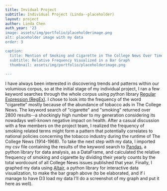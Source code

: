 ```yaml
---
title: Invidual Project
subtitle: Individual Project (Linda--placeholder)
layout: project
author: Linda Chen
auth_year: '23
image: assets/img/portfolio/placeholderimage.png
alt: placeholder image with my data
order: 3

caption:
  title: Mention of Smoking and Cigarette in The College News Over Time
  subtitle: Relative Frequency Visualized in a Bar Graph
  thumbnail: assets/img/portfolio/placeholderimage.png
  
---
```


 <div id="vis"></div>


   I have always been interested in discovering trends and patterns within our volumious corpus, so at the initial stage of my individual project, I ran a few keyword searches through the whole corpus using python library [Regular Expression (RegEx)](https://docs.python.org/3/library/re.html). I chose to look into the frequency of the word "cigarette" mostly because of the abundance of tobacco ads in The College News. The keyword search of "cigarette" and "smoking" returned over 2800 results--a shockingly high number to my generation considering its nowadays well-known negative impact on health. After a casual discussion with a few members on the project team, I realized the frequency of smoking related terms might form a pattern that potentially correlates to national policies concerning the tobacco industry during the runtime of The College News (1914-1968).
  To take the next step with my data, I imported my csv file containing the results of the keyword search to [Pandas](https://pandas.pydata.org/), a python library for data analysis, as a DataFrame, and calculated the relative frequency of smoking and cigarette by dividing their yearly counts by the total wordcount of all College News issues published that year.
  Finally, I graphed my data using [Altair](https://altair-viz.github.io/), a python library for interactive data visualization, to make the bar graph above (to be elaborated, and if i manage to have D3 load my data I'll do a screenshot of my graph and put it here as well).



  <script type="text/javascript" src="https://cdn.jsdelivr.net/npm//vega@5"></script>
  <script type="text/javascript" src="https://cdn.jsdelivr.net/npm//vega-lite@4.8.1"></script>
  <script type="text/javascript" src="https://cdn.jsdelivr.net/npm//vega-embed@6"></script>
  <script>
  
    (function(vegaEmbed) {
      var spec = {
  "config": {
    "view": {"continuousWidth": 400, "continuousHeight": 300, "strokeWidth": 0},
    "axis": {"grid": false}
  },
  "data": {"name": "data-0b5625db42c83f249625f7c34b292cc9"},
  "mark": {"type": "bar", "color": "#2F04AC", "size": 15},
  "encoding": {
    "tooltip": [
      {"type": "quantitative", "field": "year"},
      {"type": "quantitative", "field": "relative_frequency"}
    ],
    "x": {"type": "quantitative", "axis": {"title": "Year"}, "field": "year"},
    "y": {
      "type": "quantitative",
      "axis": {"format": "%", "title": "Relative Frequency"},
      "field": "relative_frequency"
    }
  },
  "width": 1000,
  "$schema": "https://vega.github.io/schema/vega-lite/v4.8.1.json",
  "datasets": {
    "data-0b5625db42c83f249625f7c34b292cc9": [
      {"year": 1914, "relative_frequency": 0},
      {"year": 1915, "relative_frequency": 0.00000901},
      {"year": 1916, "relative_frequency": 0.0000044},
      {"year": 1917, "relative_frequency": 0},
      {"year": 1918, "relative_frequency": 0.0000065},
      {"year": 1919, "relative_frequency": 0.0000106},
      {"year": 1920, "relative_frequency": 0.0000101},
      {"year": 1921, "relative_frequency": 0.0000158},
      {"year": 1922, "relative_frequency": 0.0000364},
      {"year": 1923, "relative_frequency": 0.0000135},
      {"year": 1924, "relative_frequency": 0.0000169},
      {"year": 1925, "relative_frequency": 0.000165091},
      {"year": 1926, "relative_frequency": 0.0000541},
      {"year": 1927, "relative_frequency": 0.0000774},
      {"year": 1928, "relative_frequency": 0.000117779},
      {"year": 1929, "relative_frequency": 0.000171969},
      {"year": 1930, "relative_frequency": 0.0001555},
      {"year": 1931, "relative_frequency": 0.00033212},
      {"year": 1932, "relative_frequency": 0.000165175},
      {"year": 1933, "relative_frequency": 0.000316664},
      {"year": 1934, "relative_frequency": 0.00025019},
      {"year": 1935, "relative_frequency": 0.000180602},
      {"year": 1936, "relative_frequency": 0.000264716},
      {"year": 1937, "relative_frequency": 0.000211012},
      {"year": 1938, "relative_frequency": 0.000342496},
      {"year": 1939, "relative_frequency": 0.000296537},
      {"year": 1940, "relative_frequency": 0.000449125},
      {"year": 1941, "relative_frequency": 0.000236879},
      {"year": 1942, "relative_frequency": 0.000232155},
      {"year": 1943, "relative_frequency": 0.000301837},
      {"year": 1944, "relative_frequency": 0.000243905},
      {"year": 1945, "relative_frequency": 0.000193573},
      {"year": 1946, "relative_frequency": 0.000131988},
      {"year": 1947, "relative_frequency": 0.000252575},
      {"year": 1948, "relative_frequency": 0.000276802},
      {"year": 1949, "relative_frequency": 0.000191101},
      {"year": 1950, "relative_frequency": 0.000330139},
      {"year": 1951, "relative_frequency": 0.000329123},
      {"year": 1952, "relative_frequency": 0.000239171},
      {"year": 1953, "relative_frequency": 0.000353147},
      {"year": 1954, "relative_frequency": 0.000420463},
      {"year": 1955, "relative_frequency": 0.000448495},
      {"year": 1956, "relative_frequency": 0.000346263},
      {"year": 1957, "relative_frequency": 0.000188776},
      {"year": 1958, "relative_frequency": 0.000190097},
      {"year": 1959, "relative_frequency": 0.0000912},
      {"year": 1960, "relative_frequency": 0.0000627},
      {"year": 1961, "relative_frequency": 0.000130471},
      {"year": 1962, "relative_frequency": 0.00011425},
      {"year": 1963, "relative_frequency": 0.000091},
      {"year": 1964, "relative_frequency": 0.0000148},
      {"year": 1965, "relative_frequency": 0.0000967},
      {"year": 1966, "relative_frequency": 0.0000426},
      {"year": 1967, "relative_frequency": 0.0000702},
      {"year": 1968, "relative_frequency": 0.0000216}
    ]
  }
};
      var embedOpt = {"mode": "vega-lite"};

      function showError(el, error){
          el.innerHTML = ('<div class="error" style="color:red;">'
                          + '<p>JavaScript Error: ' + error.message + '</p>'
                          + "<p>This usually means there's a typo in your chart specification. "
                          + "See the javascript console for the full traceback.</p>"
                          + '</div>');
          throw error;
      }
      const el = document.getElementById('vis');
      vegaEmbed("#vis", spec, embedOpt)
        .catch(error => showError(el, error));
    })(vegaEmbed);

  </script>
